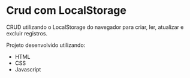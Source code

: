 # Crud com LocalStorage

CRUD utilizando o LocalStorage do navegador para criar, ler, atualizar e excluir registros. 

Projeto desenvolvido utilizando:

- HTML
- CSS
- Javascript
